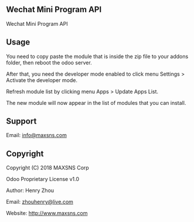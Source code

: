 Wechat Mini Program API
----------

Wechat Mini Program API

Usage
---------------

You need to copy paste the module that is inside the zip file to your addons folder, then reboot the odoo server. 

After that, you need the developer mode enabled to click menu Settings > Activate the developer mode.

Refresh module list by clicking menu Apps > Update Apps List. 

The new module will now appear in the list of modules that you can install.

Support
---------------
Email: info@maxsns.com

Copyright
---------------

Copyright (C) 2018 MAXSNS Corp

Odoo Proprietary License v1.0

Author: Henry Zhou

Email: zhouhenry@live.com

Website: http://www.maxsns.com